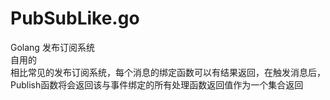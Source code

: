 # PubSubLike.go
Golang 发布订阅系统     
自用的     
相比常见的发布订阅系统，每个消息的绑定函数可以有结果返回，在触发消息后，Publish函数将会返回该与事件绑定的所有处理函数返回值作为一个集合返回
